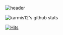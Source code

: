 ![header](https://capsule-render.vercel.app/api?type=wave&color=auto&height=300&section=header&text=Welcome&fontSize=90)

![karmis12's github stats](https://github-readme-stats.vercel.app/api?username=karmis12&show_icons=true)

[![Hits](https://hits.seeyoufarm.com/api/count/incr/badge.svg?url=https%3A%2F%2Fgithub.com%2Fkarmis12&count_bg=%23343FD9&title_bg=%23598BE9&icon=tapas.svg&icon_color=%23EDEBE6&title=How+many+people+visited&edge_flat=false)](https://hits.seeyoufarm.com)